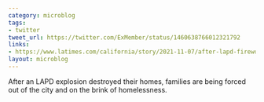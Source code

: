 ```yaml
---
category: microblog
tags:
- twitter
tweet_url: https://twitter.com/ExMember/status/1460638766012321792
links:
- https://www.latimes.com/california/story/2021-11-07/after-lapd-fireworks-explosion-family-resettles-in-lancaster
layout: microblog
---
```

After an LAPD explosion destroyed their homes, families are being forced out of the city and on the brink of homelessness.
